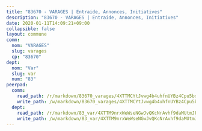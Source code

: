 ```yaml
---
title: "83670 - VARAGES | Entraide, Annonces, Initiatives"
description: "83670 - VARAGES | Entraide, Annonces, Initiatives"
date: 2020-01-11T14:09:21+09:00
collapsible: false
layout: commune
comm:
  nom: "VARAGES"
  slug: varages
  cp: "83670"
dept:
  nom: "Var"
  slug: var
  num: "83"
peerpad:
  comm:
    read_path: /r/markdown/83670_varages/4XTTMCYtJvwg4b4uhfnUYBz4Cpu5bx52KD4S8hTPuJBXaXtBi
    write_path: /w/markdown/83670_varages/4XTTMCYtJvwg4b4uhfnUYBz4Cpu5bx52KD4S8hTPuJBXaXtBi-K3TgUz2EchYBkPKvYutjG15tDJJubKj9UX5cJGgJ6C3eJEmVUnUB76kpuWR9hRtghYQUAsGLERvXfzdCyLghdYkTRK7kuJMwd4GaxtAcF1tftMAJf8Y2dYz3DxNaa2WG3geeh65E
  dept:
    read_path: /r/markdown/83_var/4XTTM9nrxWeWseNGwJvQKcNrAvhf9daMUtmJFyuTCRVRxiQhJ
    write_path: /w/markdown/83_var/4XTTM9nrxWeWseNGwJvQKcNrAvhf9daMUtmJFyuTCRVRxiQhJ-K3TgTkbV5EeE5ztheh8tn4MGBxq8r8BVQdiSVrn3rAQKUfBUzy1SpnL7kiXYD24VhE1ooCba4S1a12268DXaVL5Dh1W3oDQu8Yj58kjUk3PAVaf4GwZWkisJBFW5Z6TWnf5Ads7a
---
```


